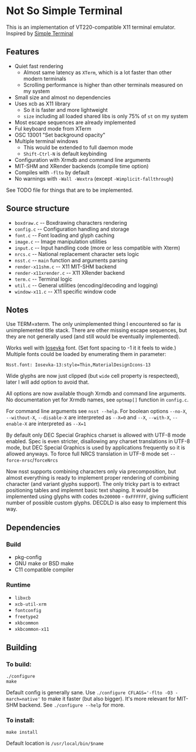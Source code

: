 Not So Simple Terminal
======================
This is an implementation of VT220-compatible X11 terminal emulator.
Inspired by [Simple Terminal](https://st.suckless.org/)

## Features
* Quiet fast rendering
    * Almost same latency as `XTerm`, which is a lot faster than other modern terminals
    * Scrolling performance is higher than other terminals measured on my system
* Small size and almost no dependencies
* Uses xcb as X11 library
    * So it is faster and more lightweight
    * `size` including all loaded shared libs is only 75% of `st` on my system 
* Most escape sequences are already implemented
* Ful keyboard mode from XTerm
* OSC 13001 "Set background opacity"
* Multiple terminal windows
    * This would be extended to full daemon mode
    * `Shift-Ctrl-N` is default keybinding
* Configuration with Xrmdb and command line arguments
* MIT-SHM and XRender backends (compile time option)
* Compiles with `-flto` by default
* No warnings with `-Wall -Wextra` (except `-Wimplicit-fallthrough`)

See TODO file for things that are to be implemented.

## Source structure

* `boxdraw.c` -- Boxdrawing characters rendering
* `config.c` -- Configuration handling and storage
* `font.c` -- Font loading and glyph caching
* `image.c` -- Image manipulation utilities
* `input.c` -- Input handling code (more or less compatible with Xterm)
* `nrcs.c` -- National replacement character sets logic
* `nsst.c` -- `main` function and arguments parsing
* `render-x11shm.c` -- X11 MIT-SHM backend 
* `render-x11xrender.c` -- X11 XRender backend
* `term.c` -- Terminal logic
* `util.c` -- General utilities (encoding/decoding and logging)
* `window-x11.c` -- X11 specific window code

## Notes

Use TERM=xterm. The only unimplemented thing I encountered so far is unimplemented title stack.
There are other missing escape sequences, but they are not generally used (and still would be eventually implemented).

Works well with [Iosevka](https://github.com/be5invis/Iosevka) font. (Set font spacing to -1 it it feels to wide.)
Multiple fonts could be loaded by enumerating them in parameter:

    Nsst.font: Iosevka-13:style=Thin,MaterialDesignIcons-13
    
Wide glyphs are now just clipped (but `wide` cell property is respecteed), later I will add option to avoid that.

All options are now available though Xrmdb and command line arguments.
No documentation yet for Xrmdb names, see `optmap[]` function in `config.c`.

For command line arguments see `nsst --help`.
For boolean options `--no-X`, `--without-X`, `--disable-X` are interpreted as `--X=0` and
`--X`, `--with-X`, `--enable-X` are interpreted as `--X=1`

By default only DEC Special Graphics charset is allowed with UTF-8 mode enabled.
Spec is even stricter, disallowing any charset translations in UTF-8 mode, but DEC Special Graphics is used by applications frequently so it is allowed anyways.
To force full NRCS translation in UTF-8 mode set `--force-nrsc`/`forceNrcs`

Now nsst supports combining characters only via precomposition, but almost everything is ready to implement proper rendering of combining character (and variant glyphs support).
The only tricky part is to extract positioning tables and implemnt basic text shaping. It would be implemented using glyphs with codes `0x200000` - `0xFFFFFF`,
giving sufficient number of possible custom glyphs. DECDLD is also easy to implement this way.

## Dependencies
### Build

* pkg-config
* GNU make or BSD make
* C11 compatible compiler

### Runtime
* `libxcb`
* `xcb-util-xrm`
* `fontconfig`
* `freetype2`
* `xkbcommon`
* `xkbcommon-x11`

## Building

### To build:

    ./configure
    make

Default config is generally sane.
Use `./configure CFLAGS='-flto -O3 -march=native'` to make it faster (but also bigger).
It's more relevant for MIT-SHM backend.
See `./configure --help` for more.

### To install:

    make install

Default location is `/usr/local/bin/$name`
